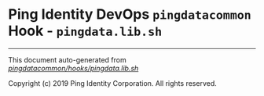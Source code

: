 
# Ping Identity DevOps `pingdatacommon` Hook - `pingdata.lib.sh`

---
This document auto-generated from _[pingdatacommon/hooks/pingdata.lib.sh](https://github.com/pingidentity/pingidentity-docker-builds/blob/master/pingdatacommon/hooks/pingdata.lib.sh)_

Copyright (c)  2019 Ping Identity Corporation. All rights reserved.
